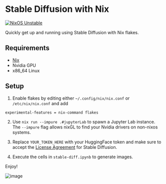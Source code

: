 # Stable Diffusion with Nix

[![NixOS
Unstable](https://img.shields.io/badge/NixOS-unstable-blue.svg?style=flat-square&logo=NixOS&logoColor=white)](https://nixos.org)

Quickly get up and running using Stable Diffusion with Nix flakes.

## Requirements

* [Nix](https://nixos.org/download.html)
* Nvidia GPU
* x86_64 Linux

## Setup

1. Enable flakes by editing either `~/.config/nix/nix.conf` or `/etc/nix/nix.conf` and add
```
experimental-features = nix-command flakes
```

2. Use `nix run --impure .#jupyterLab` to spawn a Jupyter Lab instance. The `--impure` flag allows nixGL to find your Nvidia drivers on non-nixos systems.

3. Replace `YOUR_TOKEN_HERE` with your HuggingFace token and make sure to accept the [License Agreement](https://huggingface.co/CompVis/stable-diffusion-v1-4) for Stable Diffusion.

4. Execute the cells in `stable-diff.ipynb` to generate images.

Enjoy!


![image](https://i.imgur.com/hgbzBEw.png)
